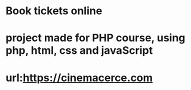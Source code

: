 # Book tickets online
# project made for PHP course, using php, html, css and javaScript
# url:https://cinemacerce.com
